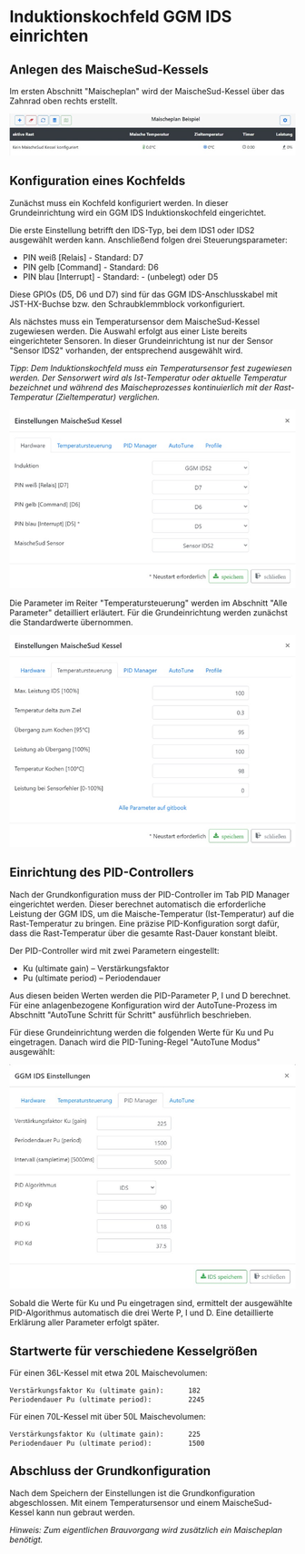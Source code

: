 # Induktionskochfeld GGM IDS einrichten

## Anlegen des MaischeSud-Kessels

Im ersten Abschnitt "Maischeplan" wird der MaischeSud-Kessel über das Zahnrad oben rechts erstellt.

![MaischeSud Kessel anlegen](/docs/img/IDS-einrichten.jpg)

## Konfiguration eines Kochfelds

Zunächst muss ein Kochfeld konfiguriert werden. In dieser Grundeinrichtung wird ein GGM IDS Induktionskochfeld eingerichtet.

Die erste Einstellung betrifft den IDS-Typ, bei dem IDS1 oder IDS2 ausgewählt werden kann. Anschließend folgen drei Steuerungsparameter:

* PIN weiß [Relais] - Standard: D7
* PIN gelb [Command] - Standard: D6
* PIN blau [Interrupt] - Standard: - (unbelegt) oder D5

Diese GPIOs (D5, D6 und D7) sind für das GGM IDS-Anschlusskabel mit JST-HX-Buchse bzw. den Schraubklemmblock vorkonfiguriert.

Als nächstes muss ein Temperatursensor dem MaischeSud-Kessel zugewiesen werden. Die Auswahl erfolgt aus einer Liste bereits eingerichteter Sensoren. In dieser Grundeinrichtung ist nur der Sensor "Sensor IDS2" vorhanden, der entsprechend ausgewählt wird.

_Tipp_: _Dem Induktionskochfeld muss ein Temperatursensor fest zugewiesen werden. Der Sensorwert wird als Ist-Temperatur oder aktuelle Temperatur bezeichnet und während des Maischeprozesses kontinuierlich mit der Rast-Temperatur (Zieltemperatur) verglichen._

![MaischeSud Kessel konfigurieren](/docs/img/IDS-konfigurieren.jpg)

Die Parameter im Reiter "Temperatursteuerung" werden im Abschnitt "Alle Parameter" detailliert erläutert. Für die Grundeinrichtung werden zunächst die Standardwerte übernommen.

![MaischeSud Kessel konfigurieren](/docs/img/IDS-temperaturen.jpg)

## Einrichtung des PID-Controllers

Nach der Grundkonfiguration muss der PID-Controller im Tab PID Manager eingerichtet werden. Dieser berechnet automatisch die erforderliche Leistung der GGM IDS, um die Maische-Temperatur (Ist-Temperatur) auf die Rast-Temperatur zu bringen. Eine präzise PID-Konfiguration sorgt dafür, dass die Rast-Temperatur über die gesamte Rast-Dauer konstant bleibt.

Der PID-Controller wird mit zwei Parametern eingestellt:

* Ku (ultimate gain) – Verstärkungsfaktor
* Pu (ultimate period) – Periodendauer

Aus diesen beiden Werten werden die PID-Parameter P, I und D berechnet. Für eine anlagenbezogene Konfiguration wird der AutoTune-Prozess im Abschnitt "AutoTune Schritt für Schritt" ausführlich beschrieben.

Für diese Grundeinrichtung werden die folgenden Werte für Ku und Pu eingetragen. Danach wird die PID-Tuning-Regel "AutoTune Modus" ausgewählt:

![IDS](/docs/img/IDS-AutoTune-erg.jpg)

Sobald die Werte für Ku und Pu eingetragen sind, ermittelt der ausgewählte PID-Algorithmus automatisch die drei Werte P, I und D. Eine detaillierte Erklärung aller Parameter erfolgt später.

## Startwerte für verschiedene Kesselgrößen

Für einen 36L-Kessel mit etwa 20L Maischevolumen:

```text
Verstärkungsfaktor Ku (ultimate gain):      182
Periodendauer Pu (ultimate period):         2245
```

Für einen 70L-Kessel mit über 50L Maischevolumen:

```text
Verstärkungsfaktor Ku (ultimate gain):      225
Periodendauer Pu (ultimate period):         1500
```

## Abschluss der Grundkonfiguration

Nach dem Speichern der Einstellungen ist die Grundkonfiguration abgeschlossen. Mit einem Temperatursensor und einem MaischeSud-Kessel kann nun gebraut werden.

_Hinweis: Zum eigentlichen Brauvorgang wird zusätzlich ein Maischeplan benötigt._
